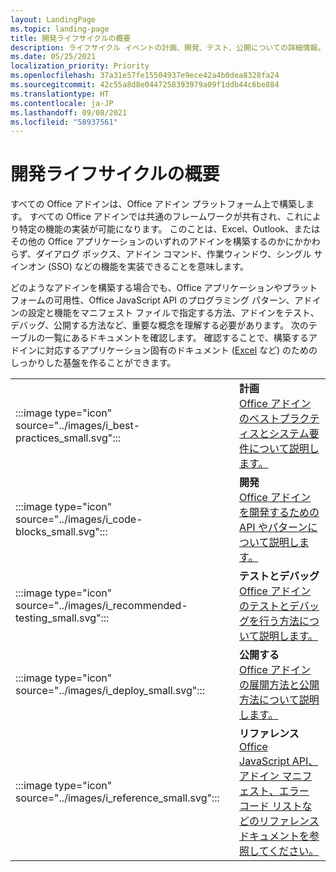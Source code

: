 ```yaml
---
layout: LandingPage
ms.topic: landing-page
title: 開発ライフサイクルの概要
description: ライフサイクル イベントの計画、開発、テスト、公開についての詳細情報。
ms.date: 05/25/2021
localization_priority: Priority
ms.openlocfilehash: 37a31e57fe15504937e9ece42a4b0dea8328fa24
ms.sourcegitcommit: 42c55a8d8e0447258393979a09f1ddb44c6be884
ms.translationtype: HT
ms.contentlocale: ja-JP
ms.lasthandoff: 09/08/2021
ms.locfileid: "58937561"
---
```

# <a name="development-lifecycle-overview"></a>開発ライフサイクルの概要

すべての Office アドインは、Office アドイン プラットフォーム上で構築します。 すべての Office アドインでは共通のフレームワークが共有され、これにより特定の機能の実装が可能になります。 このことは、Excel、Outlook、またはその他の Office アプリケーションのいずれのアドインを構築するのかにかかわらず、ダイアログ ボックス、アドイン コマンド、作業ウィンドウ、シングル サインオン (SSO) などの機能を実装できることを意味します。

どのようなアドインを構築する場合でも、Office アプリケーションやプラットフォームの可用性、Office JavaScript API のプログラミング パターン、アドインの設定と機能をマニフェスト ファイルで指定する方法、アドインをテスト、デバッグ、公開する方法など、重要な概念を理解する必要があります。 次のテーブルの一覧にあるドキュメントを確認します。 確認することで、構築するアドインに対応するアプリケーション固有のドキュメント ([Excel](../excel/index.yml) など) のためのしっかりした基盤を作ることができます。

|               |               |
| ------------- | ------------- |
| :::image type="icon" source="../images/i_best-practices_small.svg"::: | **計画**<br>[Office アドインのベストプラクティスとシステム要件について説明します。](../concepts/add-in-development-best-practices.md) |
| :::image type="icon" source="../images/i_code-blocks_small.svg"::: | **開発**<br>[Office アドインを開発するための API やパターンについて説明します。](../develop/develop-overview.md) |
| :::image type="icon" source="../images/i_recommended-testing_small.svg"::: | **テストとデバッグ**<br>[Office アドインのテストとデバッグを行う方法について説明します。](../testing/test-debug-office-add-ins.md) |
| :::image type="icon" source="../images/i_deploy_small.svg"::: | **公開する**<br>[Office アドインの展開方法と公開方法について説明します。](../publish/publish.md) |
| :::image type="icon" source="../images/i_reference_small.svg"::: | **リファレンス**<br>[Office JavaScript API、アドイン マニフェスト、エラー コード リストなどのリファレンス ドキュメントを参照してください。](../reference/javascript-api-for-office.md) |

